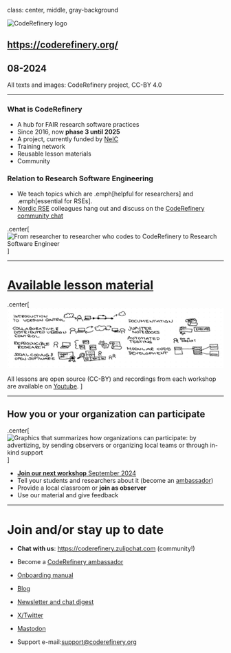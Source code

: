 

class: center, middle, gray-background

<img src="img/coderefinery.png"
     alt="CodeRefinery logo"
     style="height: 250px;"/>

## <https://coderefinery.org/>
## 08-2024

All texts and images: CodeRefinery project, CC-BY 4.0

---


### What is CodeRefinery

- A hub for FAIR research software practices
- Since 2016, now **phase 3 until 2025**
- A project, currently funded by [NeIC](https://neic.no/)
- Training network
- Reusable lesson materials
- Community

### Relation to Research Software Engineering

- We teach topics which are .emph[helpful for researchers] and .emph[essential for RSEs].
- [Nordic RSE](https://nordic-rse.org/) colleagues hang out and discuss on the
  [CodeRefinery community chat](https://coderefinery.zulipchat.com/)

.center[
<img src="img/researcher_CR_RSE.png"
     alt="From researcher to researcher who codes to CodeRefinery to Research Software Engineer"
     style="width: 650px;"/>
]

---

# [Available lesson material](https://coderefinery.org/lessons/)

.center[
<img src="img/CR_lessons.png"
     alt="Visual representation of CodeRefinery lessons: introduction and collaborative version control, reproducible research, social coding and open software, documentation, Jupyter notebooks, automated testing, modular code development"
     style="width: 750px;"/>

All lessons are open source (CC-BY) and recordings from each workshop are available on [Youtube](https://www.youtube.com/channel/UC47aupE7HKGduAjXKt1Gwrg).
]

---

## How you or your organization can participate

.center[
<img src="img/participate_organization_byoc.png"
     alt="Graphics that summarizes how organizations can participate: by advertizing, by sending observers or organizing local teams or through in-kind support"
     style="height: 400px;"/>
]

- [**Join our next workshop** September 2024](https://coderefinery.github.io/2024-09-10-workshop/)
- Tell your students and researchers about it (become an [ambassador](https://coderefinery.org/join/individuals/#coderefinery-ambassador))
- Provide a local classroom or **join as observer**
- Use our material and give feedback

---

# Join and/or stay up to date


- **Chat with us**: <https://coderefinery.zulipchat.com> (community!)

- Become a [CodeRefinery ambassador](https://coderefinery.org/join/individuals/#coderefinery-ambassador) 

- [Onboarding manual](https://coderefinery.github.io/manuals/onboarding/)

- [Blog](https://coderefinery.org/blog/)

- [Newsletter and chat digest](https://coderefinery.org/about/newsletter/)

- [X/Twitter](https://twitter.com/coderefine)

- [Mastodon](https://fosstodon.org/@coderefinery)

- Support e-mail:<support@coderefinery.org>


